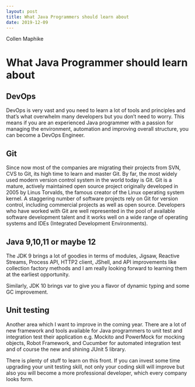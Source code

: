 ```yaml
---
layout: post
title: What Java Programmers should learn about
date: 2019-12-09
---
```


Collen Maphike
# What Java Programmer should learn about

## DevOps

DevOps is very vast and you need to learn a lot of tools and principles and that’s what overwhelm many developers but you don’t need to worry. This means if you are an experienced Java programmer with a passion for managing the environment, automation and improving overall structure, you can become a DevOps Engineer.

## Git

Since now most of the companies are migrating their projects from SVN, CVS to Git, its high time to learn and master Git. By far, the most widely used modern version control system in the world today is Git. Git is a mature, actively maintained open source project originally developed in 2005 by Linus Torvalds, the famous creator of the Linux operating system kernel. A staggering number of software projects rely on Git for version control, including commercial projects as well as open source. Developers who have worked with Git are well represented in the pool of available software development talent and it works well on a wide range of operating systems and IDEs (Integrated Development Environments).

## Java 9,10,11 or maybe 12

The JDK 9 brings a lot of goodies in terms of modules, Jigsaw, Reactive Streams, Process API, HTTP2 client, JShell, and API improvements like collection factory methods and I am really looking forward to learning them at the earliest opportunity.

Similarly, JDK 10 brings var to give you a flavor of dynamic typing and some GC improvement.

## Unit testing

Another area which I want to improve in the coming year. There are a lot of new framework and tools available for Java programmers to unit test and integration test their application e.g. Mockito and PowerMock for mocking objects, Robot Framework, and Cucumber for automated integration test and of course the new and shining JUnit 5 library.

There is plenty of stuff to learn on this front. If you can invest some time upgrading your unit testing skill, not only your coding skill will improve but also you will become a more professional developer, which every company looks form. 